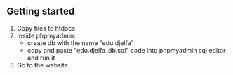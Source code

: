 ## Getting started


1. Copy files to htdocs
2. Inside phpmyadmin:
	- create db with the name "edu.djelfa"
	- copy and paste "edu.djelfa_db.sql" code into phpmyadmin sql editor and run it
3. Go to the website.